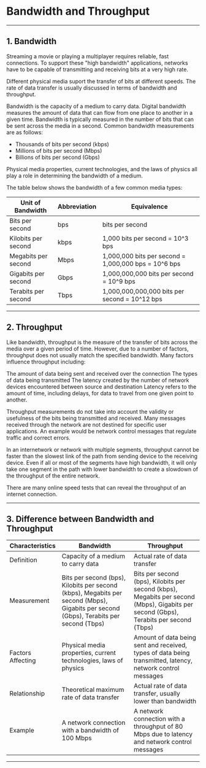# **Bandwidth and Throughput**

---

## **1. Bandwidth**

Streaming a movie or playing a multiplayer requires reliable, fast connections. To support these "high bandwidth" applications, networks have to be capable of transmitting and receiving bits at a very high rate.

Different physical media suport the transfer of bits at different speeds. The rate of data transfer is usually discussed in terms of bandwidth and throughput.

Bandwidth is the capacity of a medium to carry data. Digital bandwidth measures the amount of data that can flow from one place to another in a given time. Bandwidth is typically measured in the number of bits that can be sent across the media in a second. Common bandwidth measurements are as follows:

- Thousands of bits per second (kbps)
- Millions of bits per second (Mbps)
- Billions of bits per second (Gbps)

Physical media properties, current technologies, and the laws of physics all play a role in determining the bandwidth of a medium.

The table below shows the bandwidth of a few common media types:

| Unit of Bandwidth   | Abbreviation | Equivalence                                          |
| ------------------- | ------------ | ---------------------------------------------------- |
| Bits per second     | bps          | bits per second                                      |
| Kilobits per second | kbps         | 1,000 bits per second = 10^3 bps                     |
| Megabits per second | Mbps         | 1,000,000 bits per second = 1,000,000 bps = 10^6 bps |
| Gigabits per second | Gbps         | 1,000,000,000 bits per second = 10^9 bps             |
| Terabits per second | Tbps         | 1,000,000,000,000 bits per second = 10^12 bps        |

---

## **2. Throughput**

Like bandwidth, throughput is the measure of the transfer of bits across the media over a given period of time. However, due to a number of factors, throughput does not usually match the specified bandwidth. Many factors influence throughput including:

The amount of data being sent and received over the connection
The types of data being transmitted
The latency created by the number of network devices encountered between source and destination
Latency refers to the amount of time, including delays, for data to travel from one given point to another.

Throughput measurements do not take into account the validity or usefulness of the bits being transmitted and received. Many messages received through the network are not destined for specific user applications. An example would be network control messages that regulate traffic and correct errors.

In an internetwork or network with multiple segments, throughput cannot be faster than the slowest link of the path from sending device to the receiving device. Even if all or most of the segments have high bandwidth, it will only take one segment in the path with lower bandwidth to create a slowdown of the throughput of the entire network.

There are many online speed tests that can reveal the throughput of an internet connection.

---

## **3. Difference between Bandwidth and Throughput**

| **Characteristics** | **Bandwidth** | **Throughput** |
| ------------------- | ------------- | ------------- |
| Definition          | Capacity of a medium to carry data | Actual rate of data transfer |
| Measurement         | Bits per second (bps), Kilobits per second (kbps), Megabits per second (Mbps), Gigabits per second (Gbps), Terabits per second (Tbps) | Bits per second (bps), Kilobits per second (kbps), Megabits per second (Mbps), Gigabits per second (Gbps), Terabits per second (Tbps) |
| Factors Affecting   | Physical media properties, current technologies, laws of physics | Amount of data being sent and received, types of data being transmitted, latency, network control messages |
| Relationship        | Theoretical maximum rate of data transfer | Actual rate of data transfer, usually lower than bandwidth |
| Example             | A network connection with a bandwidth of 100 Mbps | A network connection with a throughput of 80 Mbps due to latency and network control messages |
---